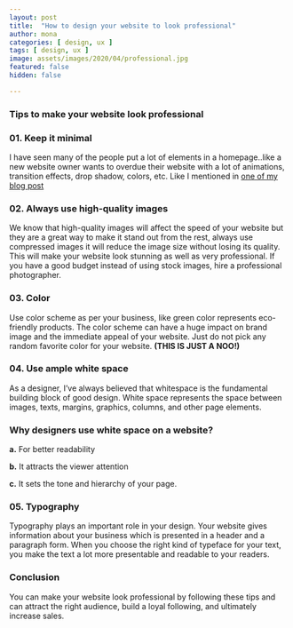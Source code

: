 ```yaml
---
layout: post
title:  "How to design your website to look professional"
author: mona
categories: [ design, ux ]
tags: [ design, ux ]
image: assets/images/2020/04/professional.jpg
featured: false
hidden: false

---
```

### Tips to make your website look professional

### 01. Keep it minimal

I have seen many of the people put a lot of elements in a homepage..like a new website owner wants to overdue their website with a lot of animations, transition effects, drop shadow, colors, etc. Like I mentioned in <a href="https://stories.ahyconsulting.com/simple-is-not-always-minimal/" target="\_blank">one of my blog post</a>

### 02. Always use high-quality images

We know that high-quality images will affect the speed of your website but they are a great way to make it stand out from the rest, always use compressed images it will reduce the image size without losing its quality. This will make your website look stunning as well as very professional. If you have a good budget instead of using stock images, hire a professional photographer.

### 03. Color

Use color scheme as per your business, like green color represents eco-friendly products. The color scheme can have a huge impact on brand image and the immediate appeal of your website. Just do not pick any random favorite color for your website. **(THIS IS JUST A NOO!)**

### 04. Use ample white space

As a designer, I’ve always believed that whitespace is the fundamental building block of good design. White space represents the space between images, texts, margins, graphics, columns, and other page elements.

### Why designers use white space on a website?

**a.** For better readability

**b.** It attracts the viewer attention

**c.** It sets the tone and hierarchy of your page.

### 05. Typography

Typography plays an important role in your design. Your website gives information about your business which is presented in a header and a paragraph form. When you choose the right kind of typeface for your text, you make the text a lot more presentable and readable to your readers.

### Conclusion

You can make your website look professional by following these tips and can attract the right audience, build a loyal following, and ultimately increase sales.






